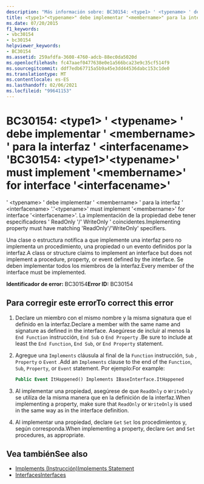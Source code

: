 ```yaml
---
description: "Más información sobre: BC30154: <type1> ' <typename> ' debe implementar ' <membername> ' para la interfaz '<interfacename>"
title: <type1>"<typename>" debe implementar "<membername>" para la interfaz "<interfacename>"
ms.date: 07/20/2015
f1_keywords:
- vbc30154
- bc30154
helpviewer_keywords:
- BC30154
ms.assetid: 259afdfa-3608-4760-adcb-88ec0da5020d
ms.openlocfilehash: fc47aaef0477638e0e1a566bca23e9c35cf514f9
ms.sourcegitcommit: ddf7edb67715a5b9a45e3dd44536dabc153c1de0
ms.translationtype: MT
ms.contentlocale: es-ES
ms.lasthandoff: 02/06/2021
ms.locfileid: "99641153"
---
```

# <a name="bc30154-type1typename-must-implement-membername-for-interface-interfacename"></a><span data-ttu-id="d09fa-103">BC30154: \<type1> ' \<typename> ' debe implementar ' \<membername> ' para la interfaz ' \<interfacename> '</span><span class="sxs-lookup"><span data-stu-id="d09fa-103">BC30154: \<type1>'\<typename>' must implement '\<membername>' for interface '\<interfacename>'</span></span>

<span data-ttu-id="d09fa-104">' \<typename> ' debe implementar ' \<membername> ' para la interfaz ' \<interfacename> '.</span><span class="sxs-lookup"><span data-stu-id="d09fa-104">'\<typename>' must implement '\<membername>' for interface '\<interfacename>'.</span></span> <span data-ttu-id="d09fa-105">La implementación de la propiedad debe tener especificadores ' ReadOnly '/' WriteOnly ' coincidentes.</span><span class="sxs-lookup"><span data-stu-id="d09fa-105">Implementing property must have matching 'ReadOnly'/'WriteOnly' specifiers.</span></span>

 <span data-ttu-id="d09fa-106">Una clase o estructura notifica a que implemente una interfaz pero no implementa un procedimiento, una propiedad o un evento definidos por la interfaz.</span><span class="sxs-lookup"><span data-stu-id="d09fa-106">A class or structure claims to implement an interface but does not implement a procedure, property, or event defined by the interface.</span></span> <span data-ttu-id="d09fa-107">Se deben implementar todos los miembros de la interfaz.</span><span class="sxs-lookup"><span data-stu-id="d09fa-107">Every member of the interface must be implemented.</span></span>

 <span data-ttu-id="d09fa-108">**Identificador de error:** BC30154</span><span class="sxs-lookup"><span data-stu-id="d09fa-108">**Error ID:** BC30154</span></span>

## <a name="to-correct-this-error"></a><span data-ttu-id="d09fa-109">Para corregir este error</span><span class="sxs-lookup"><span data-stu-id="d09fa-109">To correct this error</span></span>

1. <span data-ttu-id="d09fa-110">Declare un miembro con el mismo nombre y la misma signatura que el definido en la interfaz.</span><span class="sxs-lookup"><span data-stu-id="d09fa-110">Declare a member with the same name and signature as defined in the interface.</span></span> <span data-ttu-id="d09fa-111">Asegúrese de incluir al menos la `End Function` instrucción, `End Sub` o `End Property` .</span><span class="sxs-lookup"><span data-stu-id="d09fa-111">Be sure to include at least the `End Function`, `End Sub`, or `End Property` statement.</span></span>

2. <span data-ttu-id="d09fa-112">Agregue una `Implements` cláusula al final de la `Function` instrucción, `Sub` , `Property` o `Event` .</span><span class="sxs-lookup"><span data-stu-id="d09fa-112">Add an `Implements` clause to the end of the `Function`, `Sub`, `Property`, or `Event` statement.</span></span> <span data-ttu-id="d09fa-113">Por ejemplo:</span><span class="sxs-lookup"><span data-stu-id="d09fa-113">For example:</span></span>

    ```vb
    Public Event ItHappened() Implements IBaseInterface.ItHappened
    ```

3. <span data-ttu-id="d09fa-114">Al implementar una propiedad, asegúrese de que `ReadOnly` o `WriteOnly` se utiliza de la misma manera que en la definición de la interfaz.</span><span class="sxs-lookup"><span data-stu-id="d09fa-114">When implementing a property, make sure that `ReadOnly` or `WriteOnly` is used in the same way as in the interface definition.</span></span>

4. <span data-ttu-id="d09fa-115">Al implementar una propiedad, declare `Get` `Set` los procedimientos y, según corresponda.</span><span class="sxs-lookup"><span data-stu-id="d09fa-115">When implementing a property, declare `Get` and `Set` procedures, as appropriate.</span></span>

## <a name="see-also"></a><span data-ttu-id="d09fa-116">Vea también</span><span class="sxs-lookup"><span data-stu-id="d09fa-116">See also</span></span>

- [<span data-ttu-id="d09fa-117">Implements (Instrucción)</span><span class="sxs-lookup"><span data-stu-id="d09fa-117">Implements Statement</span></span>](../statements/implements-statement.md)
- [<span data-ttu-id="d09fa-118">Interfaces</span><span class="sxs-lookup"><span data-stu-id="d09fa-118">Interfaces</span></span>](../../programming-guide/language-features/interfaces/index.md)
